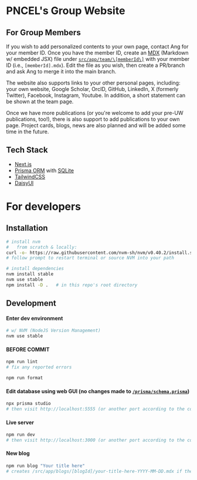 # PNCEL's Group Website

## For Group Members

If you wish to add personalized contents to your own page, contact Ang for your member ID. Once you have the member ID, create an [MDX](https://mdxjs.com/) (Markdown w/ embedded JSX) file under [`src/app/team/\[memberId\]`](https://github.com/pncel/pncel.github.io/tree/main/src/app/team/%5BmemberId%5D) with your member ID (i.e., `[memberId].mdx`). Edit the file as you wish, then create a PR/branch and ask Ang to merge it into the main branch.

The website also supports links to your other personal pages, including: your own website, Google Scholar, OrcID, GitHub, LinkedIn, X (formerly Twitter), Facebook, Instagram, Youtube. In addition, a short statement can be shown at the team page.

Once we have more publications (or you're welcome to add your pre-UW publications, too!), there is also support to add publications to your own page. Project cards, blogs, news are also planned and will be added some time in the future.

## Tech Stack

- [Next.js](https://nextjs.org)
- [Prisma ORM](https://www.prisma.io/) with [SQLite](https://www.sqlite.org/)
- [TailwindCSS](https://tailwindcss.com/)
- [DaisyUI](https://daisyui.com/)

# For developers

## Installation

```bash
# install nvm
#   from scratch & locally:
curl -o- https://raw.githubusercontent.com/nvm-sh/nvm/v0.40.2/install.sh | bash
# follow prompt to restart terminal or source NVM into your path

# install dependencies
nvm install stable
nvm use stable
npm install -D .   # in this repo's root directory
```

## Development

#### Enter dev environment

```bash
# w/ NVM (NodeJS Version Management)
nvm use stable
```

#### **BEFORE COMMIT**

```bash
npm run lint
# fix any reported errors

npm run format
```

#### Edit database using web GUI (no changes made to [`/prisma/schema.prisma`](/prisma/schema.prisma))

```bash
npx prisma studio
# then visit http://localhost:5555 (or another port according to the command line output)
```

#### Live server

```bash
npm run dev
# then visit http://localhost:3000 (or another port according to the command line output)
```

#### New blog

```bash
npm run blog "Your title here"
# creates /src/app/blogs/[blogId]/your-title-here-YYYY-MM-DD.mdx if the file does not already exists
```

